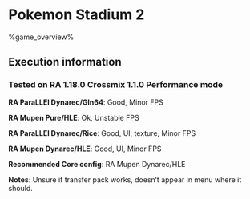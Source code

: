 # Pokemon Stadium 2 

%game_overview%

## Execution information

### Tested on RA 1.18.0 Crossmix 1.1.0 Performance mode

**RA ParaLLEl Dynarec/Gln64**: Good, Minor FPS

**RA Mupen Pure/HLE**: Ok, Unstable FPS

**RA ParaLLEl Dynarec/Rice**: Good, UI, texture, Minor FPS

**RA Mupen Dynarec/HLE**: Good, UI, Minor FPS

**Recommended Core config**: RA Mupen Dynarec/HLE

**Notes**: Unsure if transfer pack works, doesn’t appear in menu where it should.
